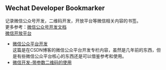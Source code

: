 ## Wechat Developer Bookmarker<br>
记录微信公众号开发，二维码开发，开放平台等微信相关内容的书签。<br>
更多参考：[微信公众号开发文档](https://mp.weixin.qq.com/wiki/home/index.html)<br>  [微信开放平台](https://open.weixin.qq.com/cgi-bin/showdocument?action=dir_list&t=resource/res_list&verify=1&lang=zh_CN)<br>
* [微信公众平台开发](http://blog.csdn.net/column/details/wechatmp.html)<br>
   这篇是在CSDN博客的微信公众平台开发专栏内容，虽然是几年前的东西，但是有些微信公众平台核心的东西还是可以借鉴参考和使用。<br>
* [微信开发-带参数二维码的使用](http://www.cnblogs.com/xiaocainiao2hao/p/5731800.html)<br>